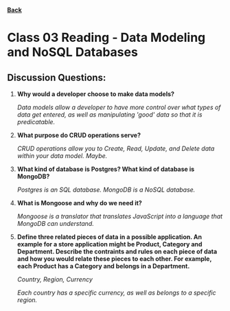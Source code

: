 **[Back](https://clayton-jones.github.io/reading-notes/)**

# Class 03 Reading - Data Modeling and NoSQL Databases

## Discussion Questions:

1. **Why would a developer choose to make data models?**  

    *Data models allow a developer to have more control over what types of data get entered, as well as manipulating 'good' data so that it is predicatable.*

2. **What purpose do CRUD operations serve?**  

    *CRUD operations allow you to Create, Read, Update, and Delete data within your data model. Maybe.*

3. **What kind of database is Postgres? What kind of database is MongoDB?**  

    *Postgres is an SQL database. MongoDB is a NoSQL database.*

4. **What is Mongoose and why do we need it?**  

    *Mongoose is a translator that translates JavaScript into a language that MongoDB can understand.*

5. **Define three related pieces of data in a possible application. An example for a store application might be Product, Category and Department. Describe the contraints and rules on each piece of data and how you would relate these pieces to each other. For example, each Product has a Category and belongs in a Department.**  

    *Country, Region, Currency*  

    *Each country has a specific currency, as well as belongs to a specific region.*